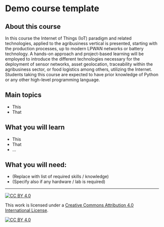 # Demo course template
## About this course
In this course the Internet of Things (IoT) paradigm and related technologies,
applied to the agribusiness vertical is presented, starting with the production
processes, up to modern LPWAN networks or battery technology. A hands-on
approach and project-based learning will be employed to introduce the different
technologies necessary for the deployment of sensor networks, asset
geolocation, traceability within the agribusiness sector, or food logistics among
others, utilizing the Internet.
Students taking this course are expected to have prior knowledge of Python or
any other high-level programming language. 

## Main topics
* This
* That

## What you will learn
* This
* That
* ...

## What you will need:
* (Replace with list of required skills / knowledge)
* (Specify also if any hardware / lab is required)


***
[![CC BY 4.0][cc-by-shield]][cc-by]

This work is licensed under a
[Creative Commons Attribution 4.0 International License][cc-by].

[![CC BY 4.0][cc-by-image]][cc-by]

[cc-by]: http://creativecommons.org/licenses/by/4.0/
[cc-by-image]: https://i.creativecommons.org/l/by/4.0/88x31.png
[cc-by-shield]: https://img.shields.io/badge/License-CC%20BY%204.0-lightgrey.svg
